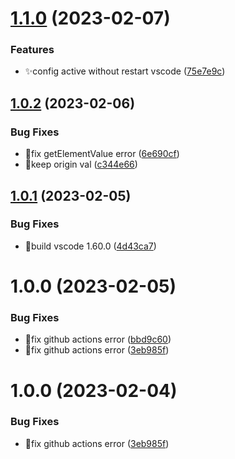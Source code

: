 # [1.1.0](https://github.com/hks2002/auto-header-plus/compare/v1.0.2...v1.1.0) (2023-02-07)


### Features

* ✨config active without restart vscode ([75e7e9c](https://github.com/hks2002/auto-header-plus/commit/75e7e9c0c094d5d95620a9642dba98a353ed20ad))

## [1.0.2](https://github.com/hks2002/auto-header-plus/compare/v1.0.1...v1.0.2) (2023-02-06)


### Bug Fixes

* 🐛fix getElementValue error ([6e690cf](https://github.com/hks2002/auto-header-plus/commit/6e690cfb2d09730d075dd8cdf264ff71fb80d1f0))
* 🐛keep origin val ([c344e66](https://github.com/hks2002/auto-header-plus/commit/c344e66c07ac0711ebca5a16eaa2d08702caad22))

## [1.0.1](https://github.com/hks2002/auto-header-plus/compare/v1.0.0...v1.0.1) (2023-02-05)


### Bug Fixes

* 🐛build vscode 1.60.0 ([4d43ca7](https://github.com/hks2002/auto-header-plus/commit/4d43ca724e3abf7423825eaeca827a9ded889aa7))

# 1.0.0 (2023-02-05)


### Bug Fixes

* 🐛fix github actions error ([bbd9c60](https://github.com/hks2002/auto-header-plus/commit/bbd9c6028c8fa27f5a1cf976678948cad269cd13))
* 🐛fix github actions error ([3eb985f](https://github.com/hks2002/auto-header-plus/commit/3eb985fe9446c7a5d136c679ea6073595b685927))

# 1.0.0 (2023-02-04)


### Bug Fixes

* 🐛fix github actions error ([3eb985f](https://github.com/hks2002/auto-header-plus/commit/3eb985fe9446c7a5d136c679ea6073595b685927))

